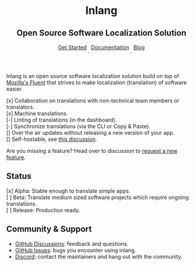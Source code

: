 <div>
    <h1 align="center">
        Inlang
    </h1>
    <h2 align="center">
        Open Source Software Localization Solution
    </h2>
    <div style="display: flex; flex-direction: row; justify-content: center">
        <a href="https://inlang.dev/docs/getting-started">Get Started</a> 
        <p>&nbsp;·&nbsp;</p> 
        <a href="https://inlang.dev/docs">Documentation</a>
        <p>&nbsp;·&nbsp;</p> 
        <a href="https://inlang.dev/blog">Blog</a>
    </div>
</div>

<br/>

Inlang is an open source software localization solution build on top of [Mozilla's Fluent](https://projectfluent.org/) that strives to make localization (translation) of software easier.

[x] Collaboration on translations with non-technical team members or translators.  
[x] Machine translations.  
[-] Linting of translations (in the dashboard).  
[-] Synchronize translations (via the CLI or Copy & Paste).  
[] Over the air updates without releasing a new version of your app.  
[] Self-hostable, see [this discussion](https://github.com/inlang/inlang/discussions/65).

Are you missing a feature? Head over to discussion to [request a new feature](https://github.com/inlang/inlang/discussions).

## Status

[x] Alpha: Stable enough to translate simple apps.  
[ ] Beta: Translate medium sized software projects which require ongoing translations.  
[ ] Release: Production ready.

## Community & Support

- [GitHub Discussions](https://github.com/inlang/inlang/discussions): feedback and questions.
- [GitHub Issues](https://github.com/inlang/inlang/issues): bugs you encounter using inlang.
- [Discord](https://discord.gg/CUkj4fgz5K): contact the maintainers and hang out with the community.
